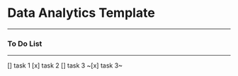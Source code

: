# Data Analytics Template











-----
### To Do List
---
[] task 1
[x] task 2
[] task 3
~[x] task 3~